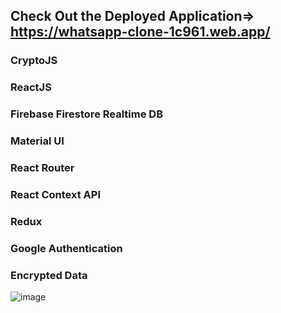 ## Check Out the Deployed Application=> https://whatsapp-clone-1c961.web.app/

<h3>CryptoJS</h3>
<h3>ReactJS</h3>
<h3>Firebase Firestore Realtime DB</h3>
<h3>Material UI</h3>
<h3>React Router</h3>
<h3>React Context API</h3>
<h3>Redux</h3>
<h3>Google Authentication</h3>
<h3>Encrypted Data</h3>

![image](https://user-images.githubusercontent.com/44199415/125615403-821854e8-b24b-48b8-abf1-11077e5588fe.png)
